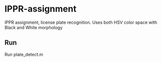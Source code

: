 # IPPR-assignment
IPPR assignment, license plate recognition. Uses both HSV color space with Black and White morphology

## Run
Run plate_detect.m
